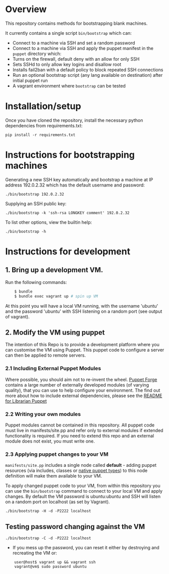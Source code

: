 # Overview

This repository contains methods for bootstrapping blank machines.

It currently contains a single script `bin/bootstrap` which can:
- Connect to a machine via SSH and set a random password
- Connect to a machine via SSH and apply the puppet manifest in the `puppet` directory which:
 - Turns on the firewall, default deny with an allow for only SSH
 - Sets SSHd to only allow key logins and disallow root
 - Installs fail2ban with a default policy to block repeated SSH connections
- Run an optional bootstrap script (any lang available on destination) after initial puppet run
- A vagrant environment where `bootstrap` can be tested

# Installation/setup

Once you have cloned the repository, install the necessary python
dependencies from requirements.txt:

    pip install -r requirements.txt

# Instructions for bootstrapping machines

Generating a new SSH key automatically and bootstrap a machine at
IP address 192.0.2.32 which has the default username and password:

    ./bin/bootstrap 192.0.2.32

Supplying an SSH public key:

    ./bin/bootstrap -k 'ssh-rsa LONGKEY comment' 192.0.2.32

To list other options, view the builtin help:

    ./bin/bootstrap -h

# Instructions for development

## 1. Bring up a development VM.

Run the following commands:

```sh
    $ bundle
    $ bundle exec vagrant up # spin up VM
```

At this point you will have a local VM running, with the username 'ubuntu' and the password 'ubuntu'
with SSH listening on a random port (see output of vagrant).

## 2. Modify the VM using puppet

The intention of this Repo is to provide a development platform where you can customise the VM using
Puppet. This puppet code to configure a server can then be applied to remote servers.

### 2.1 Including External Puppet Modules

Where possible, you should aim not to re-invent the wheel. [Puppet Forge](https://forge.puppetlabs.com/)
contains a large number of externally developed modules (of varying quality), that you can use to help
configure your environment. The find out more about how to include external dependencies, please see the
[README for Librarian Puppet](https://github.com/rodjek/librarian-puppet)

### 2.2 Writing your own modules

Puppet modules cannot be contained in this repository. All puppet code must live in manifests/site.pp and
refer only to external modules if extended functionality is required. If you need to extend this repo and
an external module does not exist, you must write one.

### 2.3 Applying puppet changes to your VM

`manifests/site.pp` includes a single node called **default** - adding puppet resources (via includes,
classes or [native puppet types](http://docs.puppetlabs.com/references/latest/type.html)) to this node
definition will make them available to your VM.

To apply changed puppet code to your VM, from within this repository you can use the `bin/bootstrap`
command to connect to your local VM and apply changes. By default the VM password is ubuntu:ubuntu and
SSH will listen on a random port on localhost (as set by Vagrant).

    ./bin/bootstrap -H -d -P2222 localhost

## Testing password changing against the VM

    ./bin/bootstrap -C -d -P2222 localhost

- If you mess up the password, you can reset it either by destroying and recreating the VM or:

```
    user@host$ vagrant up && vagrant ssh
    vagrant@vm$ sudo password ubuntu
```
